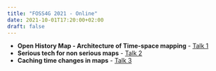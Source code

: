 ```yaml
---
title: "FOSS4G 2021 - Online"
date: 2021-10-01T17:20:00+02:00
draft: false
---
```


* **Open History Map - Architecture of Time-space mapping** - [Talk 1]
* **Serious tech for non serious maps** - [Talk 2]
* **Caching time changes in maps** - [Talk 3]


[Talk 1]: https://callforpapers.2021.foss4g.org/foss4g2021/talk/3K8U8J/
[Talk 2]: https://callforpapers.2021.foss4g.org/foss4g2021/talk/GGTHDT/
[Talk 3]: https://callforpapers.2021.foss4g.org/foss4g2021/talk/3VWGZ9/
